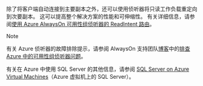 除了将客户端自动连接到主要副本之外，还可以使用侦听器将只读工作负载重定向到次要副本。 这可以提高整个解决方案的性能和可伸缩性。 有关详细信息，请参阅[使用 Azure AlwaysOn 可用性组侦听器的 ReadIntent 路由](https://blogs.msdn.microsoft.com/alwaysonpro/2014/03/31/use-readintent-routing-with-azure-alwayson-availability-group-listener/)。

> [!NOTE]
> 有关 Azure 侦听器的故障排除提示，请参阅 AlwaysOn 支持团队[博客](http://blogs.msdn.com/b/alwaysonpro/)中的[排查 Azure 中的可用性组侦听器问题](https://blogs.msdn.microsoft.com/alwaysonpro/2017/02/22/troubleshooting-internal-load-balancer-listener-connectivity-in-azure)。
> 
> 

有关在 Azure 中使用 SQL Server 的其他信息，请参阅 [SQL Server on Azure Virtual Machines](../articles/virtual-machines/windows/sql/virtual-machines-windows-sql-server-iaas-overview.md)（Azure 虚拟机上的 SQL Server）。